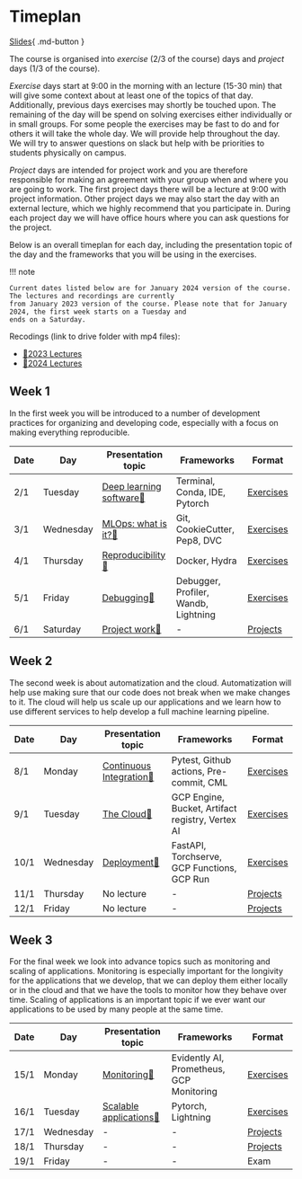# Timeplan

[Slides](slides/IntroToTheCourse.pdf){ .md-button }

The course is organised into *exercise* (2/3 of the course) days and *project* days (1/3 of the course).

*Exercise* days start at 9:00 in the morning with an lecture (15-30 min) that will give some context about at least one
of the topics of that day. Additionally, previous days exercises may shortly be touched upon. The remaining of the day
will be spend on solving exercises either individually or in small groups. For some people the exercises may be fast to
do and for others it will take the whole day. We will provide help throughout the day. We will try to answer questions
on slack but help with be priorities to students physically on campus.

*Project* days are intended for project work and you are therefore responsible for making an agreement with your group
when and where you are going to work. The first project days there will be a lecture at 9:00 with project information.
Other project days we may also start the day with an external lecture, which we highly recommend that you participate
in. During each project day we will have office hours where you can ask questions for the project.

Below is an overall timeplan for each day, including the presentation topic of the day and the frameworks that you will
be using in the exercises.

!!! note

    Current dates listed below are for January 2024 version of the course. The lectures and recordings are currently
    from January 2023 version of the course. Please note that for January 2024, the first week starts on a Tuesday and
    ends on a Saturday.

Recodings (link to drive folder with mp4 files):

* [🎥2023 Lectures](https://drive.google.com/drive/folders/1j56XyHoPLjoIEmrVcV_9S1FBkXWZBK0w?usp=sharing)
* [🎥2024 Lectures](https://drive.google.com/drive/folders/1mgLlvfXUT9xdg9EZusgeWAmfpUDSwfL6?usp=sharing)

## Week 1

In the first week you will be introduced to a number of development practices for organizing and developing code,
especially with a focus on making everything reproducible.

Date | Day       | Presentation topic                                                 | Frameworks                           | Format
-----|-----------|--------------------------------------------------------------------|--------------------------------------|-----------
2/1  | Tuesday    | [Deep learning software📝](slides/DeepLearningSoftware.pdf) | Terminal, Conda, IDE, Pytorch        | [Exercises](s1_development_environment/README.md)
3/1  | Wednesday   | [MLOps: what is it?📝](slides/IntroToMLOps.pdf)  | Git, CookieCutter, Pep8, DVC         | [Exercises](s2_organisation_and_version_control/README.md)
4/1  | Thursday | [Reproducibility📝](slides/ReproducibilityAndSoftware.pdf) | Docker, Hydra                        | [Exercises](s3_reproducibility/README.md)
5/1  | Friday  | [Debugging📝](slides/DebuggingML.pdf) | Debugger, Profiler, Wandb, Lightning | [Exercises](s4_debugging_and_logging/README.md)
6/1  | Saturday    | [Project work📝](slides/Projects.pdf) | -                                    | [Projects](projects.md)

## Week 2

The second week is about automatization and the cloud. Automatization will help use making sure that our code
does not break when we make changes to it. The cloud will help us scale up our applications and we learn how to use
different services to help develop a full machine learning pipeline.

Date | Day       | Presentation topic                                              | Frameworks                                        | Format
-----|-----------|-----------------------------------------------------------------|---------------------------------------------------|-----------
8/1  | Monday    | [Continuous Integration📝](slides/ContinuousIntegration.pdf)| Pytest, Github actions, Pre-commit, CML           | [Exercises](s5_continuous_integration/README.md)
9/1 | Tuesday    | [The Cloud📝](slides/Cloud%20Intro.pdf)                    | GCP Engine, Bucket, Artifact registry, Vertex AI | [Exercises](s6_the_cloud/README.md)
10/1 | Wednesday | [Deployment📝](slides/Deployment.pdf)                      | FastAPI, Torchserve, GCP Functions, GCP Run          | [Exercises](s7_deployment/README.md)
11/1 | Thursday  | No lecture                                                   | -                                                 | [Projects](projects.md)
12/1 | Friday    | No lecture                                               | -                                                 | [Projects](projects.md)

## Week 3

For the final week we look into advance topics such as monitoring and scaling of applications. Monitoring is especially
important for the longivity for the applications that we develop, that we can deploy them either
locally or in the cloud and that we have the tools to monitor how they behave over time. Scaling of applications is an
important topic if we ever want our applications to be used by many people at the same time.

Date | Day       | Presentation topic                                                | Frameworks                          | Format
-----|-----------|-------------------------------------------------------------------|-------------------------------------|----------
15/1 | Monday    | [Monitoring📝](slides/Monitoring.pdf)                      | Evidently AI, Prometheus, GCP Monitoring |  [Exercises](s8_monitoring/README.md)
16/1 | Tuesday   | [Scalable applications📝](slides/ScalingApplications.pdf)   | Pytorch, Lightning                  | [Exercises](s9_scalable_applications/README.md)
17/1 | Wednesday | -                                                                 | -                                   | [Projects](projects.md)
18/1 | Thursday  | -                                                                 | -                                   | [Projects](projects.md)
19/1 | Friday    | -                                                                 | -                                   | Exam
